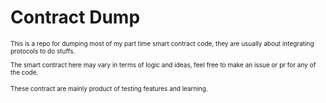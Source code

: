 # Contract Dump

<font size="1"> 
This is a repo for dumping most of my part time smart contract code, they are usually about integrating protocols to do stuffs.

The smart contract here may vary in terms of logic and ideas, feel free to make an issue or pr for any of the code.

These contract are mainly product of testing features and learning.
</font>
